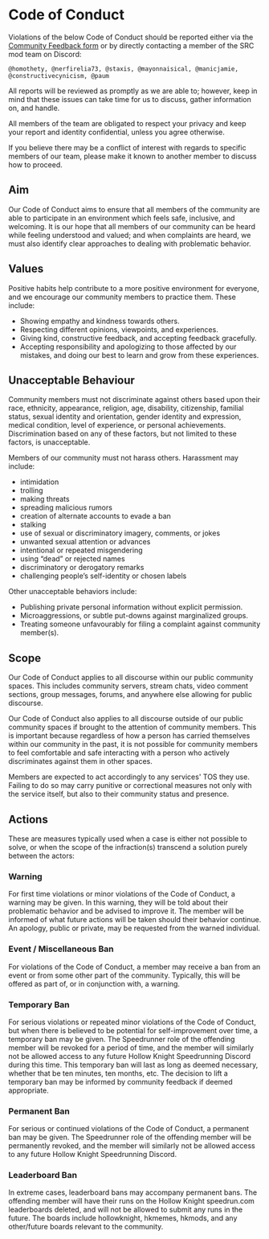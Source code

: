 # Code of Conduct

Violations of the below Code of Conduct should be reported either via the [Community Feedback form](https://docs.google.com/forms/d/1XZBDvGQTw84Lf5958KEqcoPzQMyunNttoR7MiVqbbgs) or by directly contacting a member of the SRC mod team on Discord:

```
@homothety, @nerfirelia73, @staxis, @mayonnaisical, @manicjamie, @constructivecynicism, @paum
```

All reports will be reviewed as promptly as we are able to; however, keep in mind that these issues can take time for us to discuss, gather information on, and handle.

All members of the team are obligated to respect your privacy and keep your report and identity confidential, unless you agree otherwise.

If you believe there may be a conflict of interest with regards to specific members of our team, please make it known to another member to discuss how to proceed.

## Aim

Our Code of Conduct aims to ensure that all members of the community are able to participate in an environment which feels safe, inclusive, and welcoming. It is our hope that all members of our community can be heard while feeling understood and valued; and when complaints are heard, we must also identify clear approaches to dealing with problematic behavior.

## Values

Positive habits help contribute to a more positive environment for everyone, and we encourage our community members to practice them. These include:

- Showing empathy and kindness towards others.
- Respecting different opinions, viewpoints, and experiences.
- Giving kind, constructive feedback, and accepting feedback gracefully.
- Accepting responsibility and apologizing to those affected by our mistakes, and doing our best to learn and grow from these experiences.

## Unacceptable Behaviour

Community members must not discriminate against others based upon their race, ethnicity, appearance, religion, age, disability, citizenship, familial status, sexual identity and orientation, gender identity and expression, medical condition, level of experience, or personal achievements. Discrimination based on any of these factors, but not limited to these factors, is unacceptable.

Members of our community must not harass others. Harassment may include:

- intimidation
- trolling
- making threats
- spreading malicious rumors
- creation of alternate accounts to evade a ban
- stalking
- use of sexual or discriminatory imagery, comments, or jokes
- unwanted sexual attention or advances
- intentional or repeated misgendering
- using “dead” or rejected names
- discriminatory or derogatory remarks
- challenging people’s self-identity or chosen labels

Other unacceptable behaviors include:

- Publishing private personal information without explicit permission.
- Microaggressions, or subtle put-downs against marginalized groups.
- Treating someone unfavourably for filing a complaint against community member(s).

## Scope

Our Code of Conduct applies to all discourse within our public community spaces. This includes community servers, stream chats, video comment sections, group messages, forums, and anywhere else allowing for public discourse.

Our Code of Conduct also applies to all discourse outside of our public community spaces if brought to the attention of community members. This is important because regardless of how a person has carried themselves within our community in the past, it is not possible for community members to feel comfortable and safe interacting with a person who actively discriminates against them in other spaces.

Members are expected to act accordingly to any services' TOS they use. Failing to do so may carry punitive or correctional measures not only with the service itself, but also to their community status and presence.

## Actions

These are measures typically used when a case is either not possible to solve, or when the scope of the infraction(s) transcend a solution purely between the actors:

### Warning

For first time violations or minor violations of the Code of Conduct, a warning may be given. In this warning, they will be told about their problematic behavior and be advised to improve it. The member will be informed of what future actions will be taken should their behavior continue. An apology, public or private, may be requested from the warned individual.

### Event / Miscellaneous Ban

For violations of the Code of Conduct, a member may receive a ban from an event or from some other part of the community. Typically, this will be offered as part of, or in conjunction with, a warning.

### Temporary Ban

For serious violations or repeated minor violations of the Code of Conduct, but when there is believed to be potential for self-improvement over time, a temporary ban may be given. The Speedrunner role of the offending member will be revoked for a period of time, and the member will similarly not be allowed access to any future Hollow Knight Speedrunning Discord during this time. This temporary ban will last as long as deemed necessary, whether that be ten minutes, ten months, etc. The decision to lift a temporary ban may be informed by community feedback if deemed appropriate.

### Permanent Ban

For serious or continued violations of the Code of Conduct, a permanent ban may be given. The Speedrunner role of the offending member will be permanently revoked, and the member will similarly not be allowed access to any future Hollow Knight Speedrunning Discord.

### Leaderboard Ban

In extreme cases, leaderboard bans may accompany permanent bans. The offending member will have their runs on the Hollow Knight speedrun.com leaderboards deleted, and will not be allowed to submit any runs in the future. The boards include hollowknight, hkmemes, hkmods, and any other/future boards relevant to the community.
